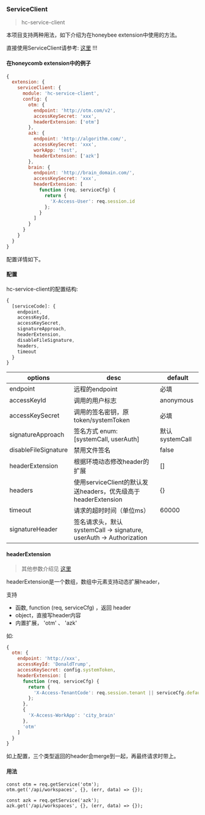 ### ServiceClient
> hc-service-client

本项目支持两种用法，如下介绍为在honeybee extension中使用的方法。

直接使用ServiceClient请参考: [这里](./SERVICE_CLIENT.md) !!!

#### 在honeycomb extension中的例子

```js
{
  extension: {
    serviceClient: {
      module: 'hc-service-client',
      config: {
        otm: {
          endpoint: 'http://otm.com/v2',
          accessKeySecret: 'xxx',
          headerExtension: ['otm']
        },
        azk: {
          endpoint: 'http://algorithm.com/',
          accessKeySecret: 'xxx',
          workApp: 'test',
          headerExtension: ['azk']
        },
        brain: {
          endpoint: 'http://brain_domain.com/',
          accessKeySecret: 'xxx',
          headerExtension: [
            function (req, serviceCfg) {
              return {
                'X-Access-User': req.session.id
              };
            }
          ]
        }
      }
    }
  }
}
```

配置详情如下。

#### 配置

hc-service-client的配置结构:

```js
{
  [serviceCode]: {
    endpoint,
    accessKeyId,
    accessKeySecret,
    signatureApproach,
    headerExtension,
    disableFileSignature,
    headers,
    timeout
  }
}
```

| options              | desc                                     | default   |
| -------------------- | ---------------------------------------- | --------- |
| endpoint             | 远程的endpoint                              | 必填        |
| accessKeyId          | 调用的用户标志                                  | anonymous |
| accessKeySecret      | 调用的签名密钥，原token/systemToken               | 必填        |
| signatureApproach    | 签名方式  enum: [systemCall, userAuth]                                   | 默认 systemCall      |
| disableFileSignature | 禁用文件签名                                   | false     |
| headerExtension      | 根据环境动态修改header的扩展                        | []        |
| headers              | 使用serviceClient的默认发送headers，优先级高于headerExtension | {}        |
| timeout              | 请求的超时时间（单位ms）                            | 60000     |
| signatureHeader      | 签名请求头，默认 systemCall -> signature, userAuth -> Authorization | |

#### headerExtension

> 其他参数介绍见 [这里](./SERVICE_CLIENT.md)

headerExtension是一个数组，数组中元素支持动态扩展header，

支持

- 函数, function (req, serviceCfg) ，返回 header
- object，直接写header内容
- 内置扩展， 'otm' 、 'azk'

如:

```js
{
  otm: {
    endpoint: 'http://xxx',
    accessKeyId: 'DonaldTrump',
    accessKeySecret: config.systemToken,
    headerExtension: [
      function (req, serviceCfg) {
        return {
          'X-Access-TenantCode': req.session.tenant || serviceCfg.defaultTenant
        };
      },
      {
        'X-Access-WorkApp': 'city_brain'
      },
      'otm'
    ]
  }
}
```

如上配置，三个类型返回的header会merge到一起，再最终请求时带上。

#### 用法

```
const otm = req.getService('otm');
otm.get('/api/workspaces', {}, (err, data) => {});
```

```
const azk = req.getService('azk');
azk.get('/api/workspaces', {}, (err, data) => {});
```
